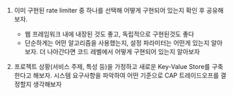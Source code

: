 1. 이미 구현된 rate limiter 중 하나를 선택해 어떻게 구현되어 있는지 확인 후 공유해보자.

    - 웹 프레임워크 내에 내장된 것도 좋고, 독립적으로 구현된것도 좋다
    - 단순하게는 어떤 알고리즘을 사용했는지, 설정 파라미터는 어떤게 있는지 알아보자. 더 나아간다면 코드 레벨에서 어떻게 구현되어 있는지 알아보자

2. 프로젝트 상황(서비스 주제, 특성 등)을 가정하고 새로운 Key-Value Store를 구축한다고 해보자. 시스템 요구사항을 파악하여 어떤 기준으로 CAP 트레이드오프를 결정할지 생각해보자
